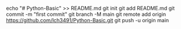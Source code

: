echo "# Python-Basic" >> README.md
git init
git add README.md
git commit -m "first commit"
git branch -M main
git remote add origin https://github.com/lch3491/Python-Basic.git
git push -u origin main
